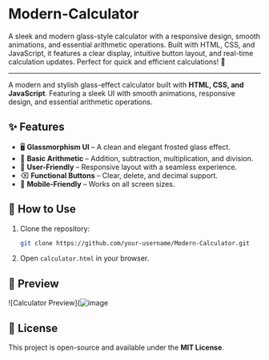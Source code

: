 # Modern-Calculator
A sleek and modern glass-style calculator with a responsive design, smooth animations, and essential arithmetic operations. Built with HTML, CSS, and JavaScript, it features a clear display, intuitive button layout, and real-time calculation updates. Perfect for quick and efficient calculations! 🚀

---


A modern and stylish glass-effect calculator built with **HTML, CSS, and JavaScript**. Featuring a sleek UI with smooth animations, responsive design, and essential arithmetic operations.  

## ✨ Features  
- 🖥️ **Glassmorphism UI** – A clean and elegant frosted glass effect.  
- 🔢 **Basic Arithmetic** – Addition, subtraction, multiplication, and division.  
- 🎯 **User-Friendly** – Responsive layout with a seamless experience.  
- ⌫ **Functional Buttons** – Clear, delete, and decimal support.  
- 📱 **Mobile-Friendly** – Works on all screen sizes.  

## 🚀 How to Use  
1. Clone the repository:  
   ```bash
   git clone https://github.com/your-username/Modern-Calculator.git
   ```  
2. Open `calculator.html` in your browser.  

## 📸 Preview  
![Calculator Preview](![image](https://github.com/user-attachments/assets/2d28ba81-3441-4196-a45c-9ac6b0f7d16d)

## 📜 License  
This project is open-source and available under the **MIT License**.  

